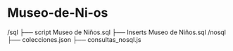 # Museo-de-Ni-os
/sql
    ├── script Museo de Niños.sql
    ├── Inserts Museo de Niños.sql
/nosql
    ├── colecciones.json
    ├── consultas_nosql.js
